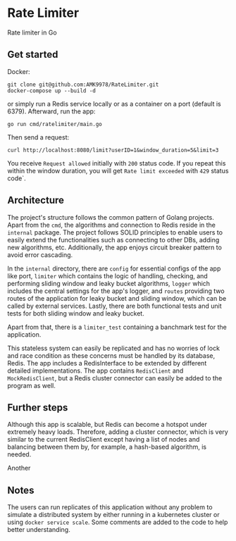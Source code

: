 # Rate Limiter
Rate limiter in Go

## Get started

Docker:
```
git clone git@github.com:AMK9978/RateLimiter.git
docker-compose up --build -d
```
or simply run a Redis service locally or as a container on a port (default is
6379). Afterward, run the app:
```
go run cmd/ratelimiter/main.go
```
Then send a request:
```
curl http://localhost:8080/limit?userID=1&window_duration=5&limit=3
```
You receive `Request allowed` initially with `200` status code. If you
repeat this within the window duration, you will get `Rate limit exceeded`
with `429` status code`.

## Architecture
The project's structure follows the common pattern of Golang projects. Apart
from the `cmd`, the algorithms and connection to Redis reside in the 
`internal` package. The project follows SOLID principles to enable users
to easily extend the functionalities such as connecting to other DBs, adding
new algorithms, etc. Additionally, the app enjoys circuit breaker pattern
to avoid error cascading.

In the `internal` directory, there are `config` for essential configs of
the app like port, `limiter` which contains the logic of handling, checking,
and performing sliding window and leaky bucket algorithms, `logger` which
includes the central settings for the app's logger, and `routes` providing
two routes of the application for leaky bucket and sliding window, which can
be called by external services. Lastly, there are both functional tests and 
unit tests for both sliding window and leaky bucket. 

Apart from that, there is a `limiter_test` containing a banchmark test for 
the application.

This stateless system can easily be replicated and has no worries of lock and
race condition as these concerns must be handled by its database, Redis. The
app includes a RedisInterface to be extended by different detailed implementations.
The app contains `RedisClient` and `MockRedisClient`, but a Redis cluster
connector can easily be added to the program as well.


## Further steps
Although this app is scalable, but Redis can become a hotspot under extremely
heavy loads. Therefore, adding a cluster connector, which is very similar to
the current RedisClient except having a list of nodes and balancing between
them by, for example, a hash-based algorithm, is needed. 

Another 

## Notes
The users can run replicates of this application without any problem to 
simulate a distributed system by either running in a kubernetes cluster or
using `docker service scale`. Some comments are added to the code to help
better understanding.
